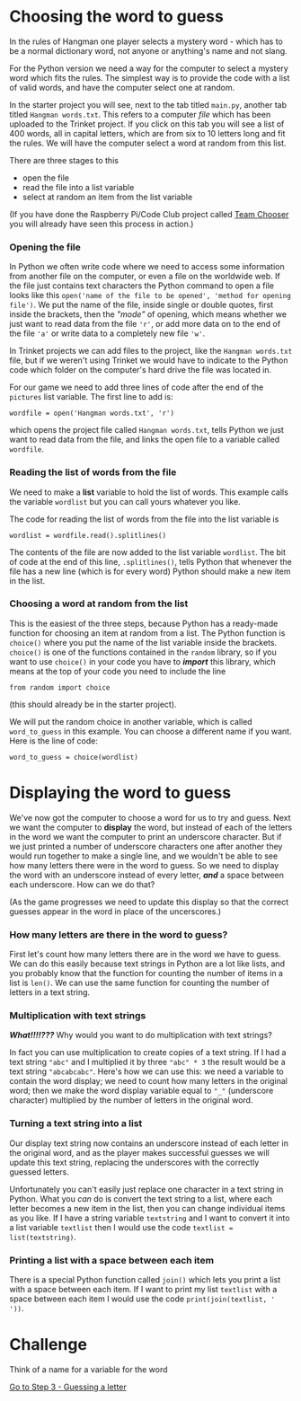 # Choosing the word to guess

In the rules of Hangman one player selects a mystery word - which has to be a normal dictionary word, not anyone or anything's name and not slang.

For the Python version we need a way for the computer to select a mystery word which fits the rules. The simplest way is to provide the code with a list of valid words, and have the computer select one at random.

In the starter project you will see, next to the tab titled ```main.py```, another tab titled ```Hangman words.txt```. This refers to a computer *file* which has been uploaded to the Trinket project. If you click on this tab you will see a list of 400 words, all in capital letters, which are from six to 10 letters long and fit the rules. We will have the computer select a word at random from this list.

There are three stages to this

* open the file
* read the file into a list variable
* select at random an item from the list variable

(If you have done the Raspberry Pi/Code Club project called [Team Chooser](https://projects.raspberrypi.org/en/projects/team-chooser) you will already have seen this process in action.)

### Opening the file

In Python we often write code where we need to access some information from another file on the computer, or even a file on the worldwide web. If the file just contains text characters the Python command to open a file looks like this ```open('name of the file to be opened', 'method for opening file')```. We put the name of the file, inside single or double quotes, first inside the brackets, then the *"mode"* of opening, which means whether we just want to read data from the file ```'r'```, or add more data on to the end of the file ```'a'``` or write data to a completely new file ```'w'```.

In Trinket projects we can add files to the project, like the ```Hangman words.txt``` file, but if we weren't using Trinket we would have to indicate to the Python code which folder on the computer's hard drive the file was located in.

For our game we need to add three lines of code after the end of the ```pictures``` list variable. The first line to add is:
```
wordfile = open('Hangman words.txt', 'r')
```
which opens the project file called ```Hangman words.txt```, tells Python we just want to read data from the file, and links the open file to a variable called ```wordfile```.

### Reading the list of words from the file

We need to make a **list** variable to hold the list of words. This example calls the variable ```wordlist``` but you can call yours whatever you like.

The code for reading the list of words from the file into the list variable is
```
wordlist = wordfile.read().splitlines()
```
The contents of the file are now added to the list variable ```wordlist```. The bit of code at the end of this line, ```.splitlines()```, tells Python that whenever the file has a new line (which is for every word) Python should make a new item in the list.

### Choosing a word at random from the list

This is the easiest of the three steps, because Python has a ready-made function for choosing an item at random from a list. The Python function is ```choice()``` where you put the name of the list variable inside the brackets. ```choice()``` is one of the functions contained in the ```random``` library, so if you want to use ```choice()``` in your code you have to **_import_** this library, which means at the top of your code you need to include the line
```
from random import choice
```
(this should already be in the starter project). 

We will put the random choice in another variable, which is called ```word_to_guess``` in this example. You can choose a different name if you want. Here is the line of code:
```
word_to_guess = choice(wordlist)
```

# Displaying the word to guess

We've now got the computer to choose a word for us to try and guess. Next we want the computer to **display** the word, but instead of each of the letters in the word we want the computer to print an underscore character. But if we just printed a number of underscore characters one after another they would run together to make a single line, and we wouldn't be able to see how many letters there were in the word to guess. So we need to display the word with an underscore instead of every letter, **_and_** a space between each underscore. How can we do that?

(As the game progresses we need to update this display so that the correct guesses appear in the word in place of the uncerscores.)

### How many letters are there in the word to guess?

First let's count how many letters there are in the word we have to guess. We can do this easily because text strings in Python are a lot like lists, and you probably know that the function for counting the number of items in a list is ```len()```. We can use the same function for counting the number of letters in a text string.

### Multiplication with text strings

**_What!!!!???_** Why would you want to do multiplication with text strings?

In fact you can use multiplication to create copies of a text string. If I had a text string ```"abc"``` and I multiplied it by three ```"abc" * 3``` the result would be a text string ```"abcabcabc"```. Here's how we can use this: we need a variable to contain the word display; we need to count how many letters in the original word; then we make the word display variable equal to ```"_"``` (underscore character) multiplied by the number of letters in the original word.

### Turning a text string into a list

Our display text string now contains an underscore instead of each letter in the original word, and as the player makes successful guesses we will update this text string, replacing the underscores with the correctly guessed letters.

Unfortunately you can't easily just replace one character in a text string in Python. What you *can* do is convert the text string to a list, where each letter becomes a new item in the list, then you can change individual items as you like. If I have a string variable ```textstring``` and I want to convert it into a list variable ```textlist``` then I would use the code ```textlist = list(textstring)```.

### Printing a list with a space between each item

There is a special Python function called ```join()``` which lets you print a list with a space between each item. If I want to print my list ```textlist``` with a space between each item I would use the code ```print(join(textlist, ' '))```. 

# Challenge

Think of a name for a variable for the word



[Go to Step 3 - Guessing a letter](../step03-guessing_a_letter/STEP3.md)

